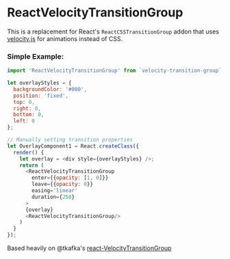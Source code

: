 # ReactVelocityTransitionGroup

This is a replacement for React's `ReactCSSTransitionGroup` addon that uses [velocity.js](https://github.com/julianshapiro/velocity) for animations instead of CSS.

### Simple Example:

```js
import 'ReactVelocityTransitionGroup' from `velocity-transition-group`;

let overlayStyles = {
  backgroundColor: '#000',
  position: 'fixed',
  top: 0,
  right: 0,
  bottom: 0,
  left: 0
};

// Manually setting transition properties
let OverlayComponent1 = React.createClass({
  render() {
    let overlay = <div style={overlayStyles} />;
    return (
      <ReactVelocityTransitionGroup
        enter={{opacity: [1, 0]}}
        leave={{opacity: 0}}
        easing='linear'
        duration={250}
      >
      {overlay}
      <ReactVelocityTransitionGroup/>
    )
  }
});

```

Based heavily on @tkafka's [react-VelocityTransitionGroup](https://github.com/tkafka/react-VelocityTransitionGroup)
